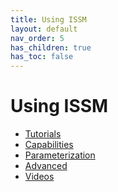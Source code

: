 ```yaml
---
title: Using ISSM
layout: default
nav_order: 5
has_children: true
has_toc: false
---
```


<h1>Using ISSM</h1>

- <a href="tutorials" target="_top">Tutorials</a>
- <a href="capabilities" target="_top">Capabilities</a>
- <a href="parameterization" target="_top">Parameterization</a>
- <a href="advanced" target="_top">Advanced</a>
- <a href="videos" target="_top">Videos</a>
